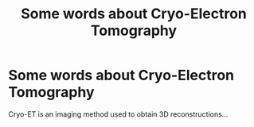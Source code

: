 ﻿---
layout: default
title: "Some words about Cryo-Electron Tomography"
nav_order: 2
---

# Some words about Cryo-Electron Tomography

Cryo-ET is an imaging method used to obtain 3D reconstructions...
